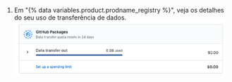 1. Em "{% data variables.product.prodname_registry %}", veja os detalhes do seu uso de transferência de dados. ![Detalhes do uso da transferência de dados](/assets/images/help/billing/packages-data.png)
